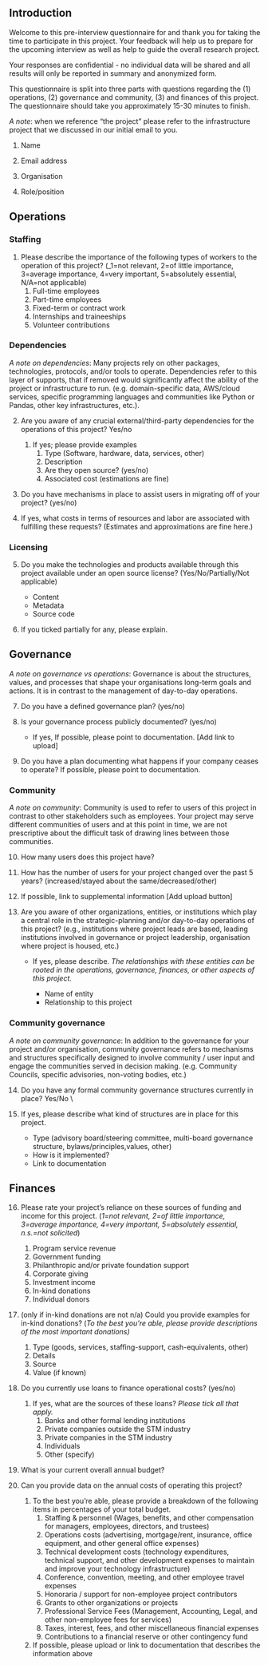 ## Introduction

Welcome to this pre-interview questionnaire for and thank you for taking the time to participate in this project. Your feedback will help us to prepare for the upcoming interview as well as help to guide the overall research project.

Your responses are confidential - no individual data will be shared and all results will only be reported in summary and anonymized form.

This questionnaire is split into three parts with questions regarding the (1) operations, (2) governance and community, (3) and finances of this project. The questionnaire should take you approximately 15-30 minutes to finish.

_A note_: when we reference “the project” please refer to the infrastructure project that we discussed  in our initial email to you.

1. Name

2. Email address

3. Organisation

4. Role/position

## Operations

### Staffing

1. Please describe the importance of the following types of workers to the operation of this project? (_1=not relevant, 2=of little importance, 3=average importance, 4=very important, 5=absolutely essential, N/A=not applicable)
    1. Full-time employees
    2. Part-time employees 
    3. Fixed-term or contract work
    4. Internships and traineeships
    5. Volunteer contributions

### Dependencies

_A note on dependencies_: Many projects rely on other packages, technologies, protocols, and/or tools to operate. Dependencies refer to this layer of supports, that if removed would significantly affect the ability of the project or infrastructure to run. (e.g. domain-specific data, AWS/cloud services, specific programming languages and communities like Python or Pandas, other key infrastructures, etc.).

2. Are you aware of any crucial external/third-party dependencies for the operations of this project? Yes/no
    1. If yes; please provide examples
        1. Type (Software, hardware, data, services, other)
        2. Description
        3. Are they open source? (yes/no)
        4. Associated cost (estimations are fine)

3. Do you have mechanisms in place to assist users in migrating off of your project? (yes/no)

4. If yes, what costs in terms of resources and labor are associated with fulfilling these requests? (Estimates and approximations are fine here.)

### Licensing

5. Do you make the technologies and products available through this project available under an open source license? (Yes/No/Partially/Not applicable)
    + Content
    + Metadata
    + Source code

6. If you ticked partially for any, please explain.

## Governance

_A note on governance vs operations_: Governance is about the structures, values, and processes that shape your organisations long-term goals and actions. It is in contrast to the management of day-to-day operations. 

7. Do you have a defined governance plan? (yes/no)

8. Is your governance process publicly documented? (yes/no)
    + If yes, If possible, please point to documentation. [Add link to upload]

9. Do you have a plan documenting what happens if your company ceases to operate? If possible, please point to documentation.

### Community

_A note on community_: Community is used to refer to users of this project in contrast to other stakeholders such as employees. Your project may serve different communities of users and at this point in time, we are not prescriptive about the difficult task of drawing lines between those communities.

10. How many users does this project have?
11. How has the number of users for your project changed over the past 5 years? (increased/stayed about the same/decreased/other)
12. If possible, link to supplemental information [Add upload button]
13. Are you aware of other organizations, entities, or institutions which play a central role in the strategic-planning and/or day-to-day operations of this project? (e.g., institutions where project leads are based, leading institutions involved in governance or project leadership, organisation where project is housed, etc.)

    + If yes, please describe. _The relationships with these entities can be rooted in the operations, governance, finances, or other aspects of this project._

        + Name of entity
        + Relationship to this project


### Community governance

_A note on community governance_: In addition to the governance for your project and/or organisation, community governance refers to mechanisms and structures specifically designed to involve community / user input and engage the communities served in decision making. (e.g. Community Councils, specific advisories, non-voting bodies, etc.)

14. Do you have any formal community governance structures currently in place? Yes/No \

15. If yes, please describe what kind of structures are in place for this project.

    + Type (advisory board/steering committee, multi-board governance structure, bylaws/principles,values, other)
    + How is it implemented?
    + Link to documentation


## Finances

16. Please rate your project’s reliance on these sources of funding and income for this project. (_1=not relevant, 2=of little importance, 3=average importance, 4=very important, 5=absolutely essential, n.s.=not solicited_)

    1.  Program service revenue
    2.  Government funding
    3.  Philanthropic and/or private foundation support
    4.  Corporate giving
    5.  Investment income
    6.  In-kind donations
    7.  Individual donors

17. (only if in-kind donations are not n/a) Could you provide examples for in-kind donations? (_To the best you’re able, please provide descriptions of the most important donations)_

    1.  Type (goods, services, staffing-support, cash-equivalents, other)
    2.  Details
    3.  Source
    4.  Value (if known)

18. Do you currently use loans to finance operational costs? (yes/no)

    1.  If yes, what are the sources of these loans? _Please tick all that apply._
        1. Banks and other formal lending institutions
        2. Private companies outside the STM industry
        3. Private companies in the STM industry
        4.  Individuals
        5.  Other (specify)

19. What is your current overall annual budget?

20. Can you provide data on the annual costs of operating this project?

    1.  To the best you’re able, please provide a breakdown of the following items in percentages of your total budget.
        1.  Staffing & personnel (Wages, benefits, and other compensation for managers, employees, directors, and trustees)
        2.  Operations costs (advertising, mortgage/rent, insurance, office equipment, and other general office expenses)  
        3.  Technical development costs (technology expenditures, technical support, and other development expenses to maintain and improve your technology infrastructure)  
        4.  Conference, convention, meeting, and other employee travel expenses
        5.  Honoraria / support for non-employee project contributors
        6.  Grants to other organizations or projects 
        7.  Professional Service Fees (Management, Accounting, Legal, and other non-employee fees for services) 
        8.  Taxes, interest, fees, and other miscellaneous financial expenses
        9.  Contributions to a financial reserve or other contingency fund
    2.  If possible, please upload or link to documentation that describes the information above
